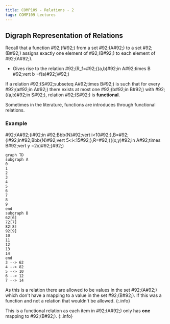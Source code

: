 ```yaml
---
title: COMP109 - Relations - 2
tags: COMP109 Lectures
---
```

## Digraph Representation of Relations

Recall that a function \#92;(f\#92;) from a set \#92;(A\#92;) to a set \#92;(B\#92;) assigns exactly one element of \#92;(B\#92;) to each element of \#92;(A\#92;).

* Gives rise to the relation \#92;(R_f=\#92;{(a,b)\#92;in A\#92;times B \#92;vert b =f(a)\#92;}\#92;)

If a relation \#92;(S\#92;subseteq A\#92;times B\#92;) is such that for every \#92;(a\#92;in A\#92;) there exists at most one \#92;(b\#92;in B\#92;) with \#92;((a,b)\#92;in S\#92;), relation \#92;(S\#92;) is **functional**.

Sometimes in the literature, functions are introduces through functional relations.

### Example
\#92;(A\#92;{i\#92;in \#92;Bbb{N}\#92;vert i<10\#92;},B=\#92;{i\#92;in\#92;Bbb{N}\#92;vert 5<i<15\#92;},R=\#92;{((x,y)\#92;in A\#92;times B\#92;vert y =2x)\#92;}\#92;)

```mermaid
graph TD
subgraph A
0
1
2
3
4
5
6
7
8
9
end
subgraph B
62[6]
72[7]
82[8]
92[9]
10
11
12
13
14
end
3 --> 62
4 --> 82
5 --> 10
6 --> 12
7 --> 14

```

As this is a relation there are allowed to be values in the set \#92;(A\#92;) which don't have a mapping to a value in the set \#92;(B\#92;). If this was a function and not a relation that wouldn't be allowed.
{:.info}

This is a functional relation as each item in  \#92;(A\#92;) only has **one** mapping to \#92;(B\#92;).
{:.info}
